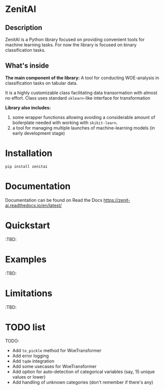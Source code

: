 # ZenitAI
## Description
ZenitAI is a Python library focused on providing convenient tools for machine learning tasks. For now the library is focused on binary classification tasks.

## What's inside
**The main component of the library:**
A tool for conducting WOE-analysis in classification tasks on tabular data.

It is a highly customizable class facilitating data transormation with almost no effort. Class uses standard `sklearn`-like interface for transformation

**Library also includes:**
1. some wrapper functionss allowing avoiding a considerable amount of boilerplate needed with working with `skikit-learn`.
2. a tool for managing multiple launches of machine-learning models (in early development stage)

# Installation
```pip install zenitai```
# Documentation
Documentation can be found on Read the Docs
https://zenit-ai.readthedocs.io/en/latest/
# Quickstart
:TBD:

# Examples
:TBD:

# Limitations
:TBD:

# TODO list
TODO:
- Add `to_pickle` method for WoeTransformer
- Add error logging
- Add `tqdm` integration
- Add some usecases for WoeTransformer
- Add option for auto-detection of categorical variables (say, 15 unique values or lower)
- Add handling of unknown categories (don't remember if there's any)
